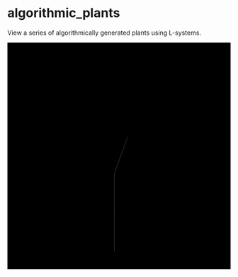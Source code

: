 # algorithmic_plants
View a series of algorithmically generated plants using L-systems.

![alt tag](algorithmic_plant.gif)